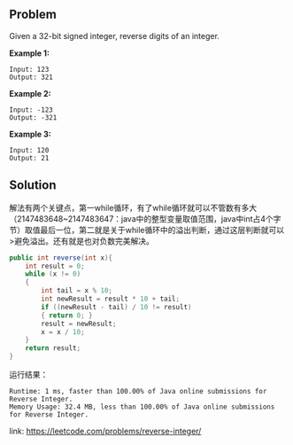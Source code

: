 ## Problem
Given a 32-bit signed integer, reverse digits of an integer.

**Example 1:**
```
Input: 123
Output: 321
```
**Example 2:**
```
Input: -123
Output: -321
```
**Example 3:**
```
Input: 120
Output: 21
```

## Solution
解法有两个关键点，第一while循环，有了while循环就可以不管数有多大（2147483648~2147483647：java中的整型变量取值范围，java中int占4个字节）取值最后一位，第二就是关于while循环中的溢出判断，通过这层判断就可以>避免溢出。还有就是也对负数完美解决。

```java
public int reverse(int x){
    int result = 0;
    while (x != 0)
    {
        int tail = x % 10;
        int newResult = result * 10 + tail;
        if ((newResult - tail) / 10 != result)
        { return 0; }
        result = newResult;
        x = x / 10;
    }
    return result;
}
```
运行结果：
```
Runtime: 1 ms, faster than 100.00% of Java online submissions for Reverse Integer.
Memory Usage: 32.4 MB, less than 100.00% of Java online submissions for Reverse Integer.
```

link: https://leetcode.com/problems/reverse-integer/


